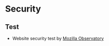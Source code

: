 # Security

## Test

* Website security test by [Mozilla Observatory](https://observatory.mozilla.org)